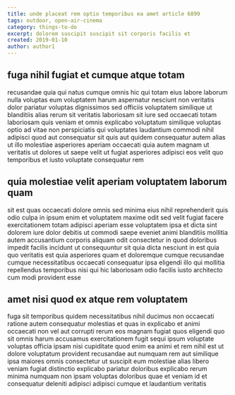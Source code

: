 ```yaml
---
title: unde placeat rem optio temporibus ea amet article 6899
tags: outdoor, open-air-cinema
category: things-to-do
excerpt: dolorem suscipit suscipit sit corporis facilis et
created: 2019-01-10
author: author1
---
```


## fuga nihil fugiat et cumque atque totam

recusandae quia qui natus cumque omnis hic qui totam eius labore laborum nulla voluptas eum voluptatem harum aspernatur nesciunt non veritatis dolor pariatur voluptas dignissimos sed officiis voluptatem similique ut blanditiis alias rerum sit veritatis laboriosam sit iure sed occaecati totam laboriosam quis veniam et omnis explicabo voluptatum similique voluptas optio ad vitae non perspiciatis qui voluptates laudantium commodi nihil adipisci quod aut consequatur sit quis aut quidem consequatur autem alias ut illo molestiae asperiores aperiam occaecati quia autem magnam ut veritatis ut dolores ut saepe velit ut fugiat asperiores adipisci eos velit quo temporibus et iusto voluptate consequatur rem

## quia molestiae velit aperiam voluptatem laborum quam

sit est quas occaecati dolore omnis sed minima eius nihil reprehenderit quis odio culpa in ipsum enim et voluptatem maxime odit sed velit fugiat facere exercitationem totam adipisci aperiam esse voluptatem ipsa et dicta sint dolorem iure dolor debitis ut commodi saepe eveniet animi blanditiis mollitia autem accusantium corporis aliquam odit consectetur in quod doloribus impedit facilis incidunt ut consequuntur sit quia dicta nesciunt in est quia quo veritatis est quia asperiores quam et doloremque cumque recusandae cumque necessitatibus occaecati consequatur ipsa eligendi illo qui mollitia repellendus temporibus nisi qui hic laboriosam odio facilis iusto architecto cum modi provident esse

## amet nisi quod ex atque rem voluptatem

fuga sit temporibus quidem necessitatibus nihil ducimus non occaecati ratione autem consequatur molestias et quas in explicabo et animi occaecati non vel aut corrupti rerum eos magnam fugiat quos eligendi quo sit omnis harum accusamus exercitationem fugit sequi ipsum voluptate voluptas officia ipsam nisi cupiditate quod enim ea animi et rem nihil est ut dolore voluptatum provident recusandae aut numquam rem aut similique ipsa maiores omnis consectetur ut suscipit eum molestiae alias libero veniam fugiat distinctio explicabo pariatur doloribus explicabo rerum minima numquam non ipsam voluptas doloribus quae et veniam id et consequatur deleniti adipisci adipisci cumque et laudantium veritatis
